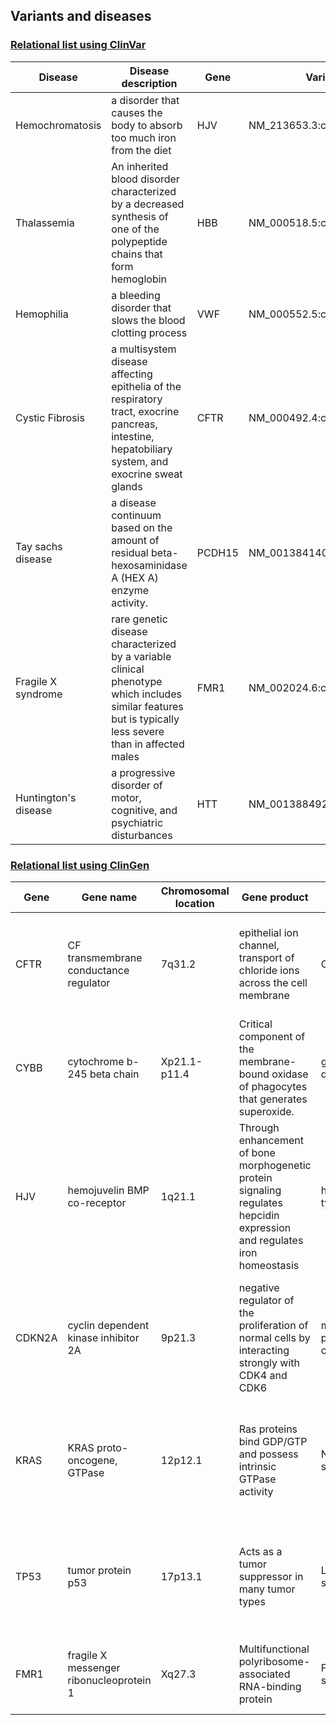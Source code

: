 ## Variants and diseases

### [Relational list using ClinVar](https://www.ncbi.nlm.nih.gov/clinvar/)

|Disease|Disease description|Gene|Variants|
|-------|-------------------|----|--------|
|Hemochromatosis|a disorder that causes the body to absorb too much iron from the diet|HJV|NM_213653.3:c.959G>T|
|Thalassemia|An inherited blood disorder characterized by a decreased synthesis of one of the polypeptide chains that form hemoglobin|HBB|NM_000518.5:c.*113A>G|
|Hemophilia|a bleeding disorder that slows the blood clotting process|VWF|NM_000552.5:c.7603C>T|
|Cystic Fibrosis|a multisystem disease affecting epithelia of the respiratory tract, exocrine pancreas, intestine, hepatobiliary system, and exocrine sweat glands|CFTR|NM_000492.4:c.3190A>G |
|Tay sachs disease|a disease continuum based on the amount of residual beta-hexosaminidase A (HEX A) enzyme activity. |PCDH15|NM_001384140.1:c.733C>T |
|Fragile X syndrome|rare genetic disease characterized by a variable clinical phenotype which includes similar features but is typically less severe than in affected males|FMR1|NM_002024.6:c.818A>G |
|Huntington's disease|a progressive disorder of motor, cognitive, and psychiatric disturbances|HTT|NM_001388492.1:c.54GCA[40]|


### [Relational list using ClinGen](https://clinicalgenome.org/)

|Gene|Gene name|Chromosomal location|Gene product|Disease|Disease description|
|----|---------|--------------------|------------|-------|-------------------|
|CFTR|CF transmembrane conductance regulator|7q31.2|epithelial ion channel, transport of chloride ions across the cell membrane|Cystic fibrosis|a genetic disorder characterized by the production of sweat with a high salt content and mucus secretions with an abnormal viscosity|
|CYBB|cytochrome b-245 beta chain|	Xp21.1-p11.4	|Critical component of the membrane-bound oxidase of phagocytes that generates superoxide.|	granulomatous disease|a primary immunodeficiency disorder of phagocytes	|
|HJV|hemojuvelin BMP co-receptor|1q21.1|Through enhancement of bone morphogenetic protein signaling regulates hepcidin expression and regulates iron homeostasis |hemochromatosis type 2A|characterized by onset of severe iron overload occurring typically in the first to third decades of life|
|CDKN2A|cyclin dependent kinase inhibitor 2A|9p21.3|negative regulator of the proliferation of normal cells by interacting strongly with CDK4 and CDK6|melanoma-pancreatic cancer syndrome|inherited cancer predisposition syndrome in which mutation carriers have an increased risk of developing malignant melanoma and/or pancreatic cancer|
|KRAS|KRAS proto-oncogene, GTPase|12p12.1|Ras proteins bind GDP/GTP and possess intrinsic GTPase activity |Noonan syndrome|characterized by characteristic facies, short stature, congenital heart defect, and developmental delay of variable degree|
|TP53|tumor protein p53|17p13.1|Acts as a tumor suppressor in many tumor types|Li-Fraumeni syndrome 1|a cancer predisposition syndrome associated with high risks for a diverse spectrum of childhood- and adult-onset malignancies|
|FMR1|fragile X messenger ribonucleoprotein 1|Xq27.3|Multifunctional polyribosome-associated RNA-binding protein|Fragile X syndrome|a genetic disorder characterized by mild-to-moderate intellectual disability|

